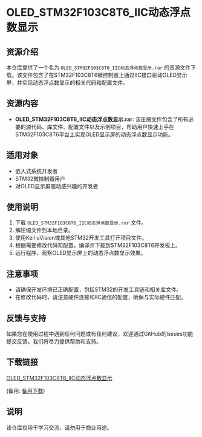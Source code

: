 # OLED_STM32F103C8T6_IIC动态浮点数显示

## 资源介绍

本仓库提供了一个名为 `OLED_STM32F103C8T6_IIC动态浮点数显示.rar` 的资源文件下载。该文件包含了在STM32F103C8T6微控制器上通过IIC接口驱动OLED显示屏，并实现动态浮点数显示的相关代码和配置文件。

## 资源内容

- **OLED_STM32F103C8T6_IIC动态浮点数显示.rar**: 该压缩文件包含了所有必要的源代码、库文件、配置文件以及示例项目，帮助用户快速上手在STM32F103C8T6平台上实现OLED显示屏的动态浮点数显示功能。

## 适用对象

- 嵌入式系统开发者
- STM32微控制器用户
- 对OLED显示屏驱动感兴趣的开发者

## 使用说明

1. 下载 `OLED_STM32F103C8T6_IIC动态浮点数显示.rar` 文件。
2. 解压缩文件到本地目录。
3. 使用Keil uVision或其他STM32开发工具打开项目文件。
4. 根据需要修改代码和配置，编译并下载到STM32F103C8T6开发板上。
5. 运行程序，观察OLED显示屏上的动态浮点数显示效果。

## 注意事项

- 请确保开发环境已正确配置，包括STM32的开发工具链和相关库文件。
- 在修改代码时，请注意硬件连接和IIC通信的配置，确保与实际硬件匹配。

## 反馈与支持

如果您在使用过程中遇到任何问题或有任何建议，欢迎通过GitHub的Issues功能提交反馈。我们将尽力提供帮助和支持。

## 下载链接
[OLED_STM32F103C8T6_IIC动态浮点数显示](https://pan.quark.cn/s/f7ee0f44b9c1) 

(备用: [备用下载](https://pan.baidu.com/s/1nIY4omkeUnOOeD937-rK-A?pwd=1234))

## 说明

该仓库仅用于学习交流，请勿用于商业用途。
